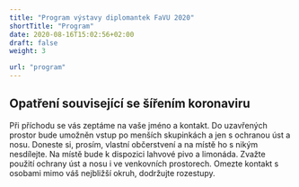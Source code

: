```yaml
---
title: "Program výstavy diplomantek FaVU 2020"
shortTitle: "Program"
date: 2020-08-16T15:02:56+02:00
draft: false
weight: 3

url: "program"
---
```


## Opatření související se šířením koronaviru
Při příchodu se vás zeptáme na vaše jméno a kontakt.
Do uzavřených prostor bude umožněn vstup po menších skupinkách a jen s ochranou úst a nosu.
Doneste si, prosím, vlastní občerstvení a na místě ho s nikým nesdílejte.
Na místě bude k dispozici lahvové pivo a limonáda.
Zvažte použití ochrany úst a nosu i ve venkovních prostorech.
Omezte kontakt s osobami mimo váš nejbližší okruh, dodržujte rozestupy. 
